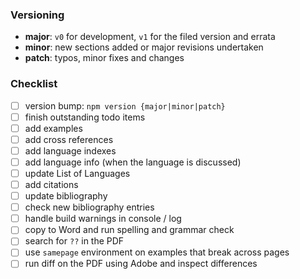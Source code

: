 ### Versioning
- **major**: `v0` for development, `v1` for the filed version and errata
- **minor**: new sections added or major revisions undertaken
- **patch**: typos, minor fixes and changes

### Checklist
- [ ] version bump: `npm version {major|minor|patch}`
- [ ] finish outstanding todo items
- [ ] add examples
- [ ] add cross references
- [ ] add language indexes
- [ ] add language info (when the language is discussed)
- [ ] update List of Languages
- [ ] add citations
- [ ] update bibliography
- [ ] check new bibliography entries
- [ ] handle build warnings in console / log
- [ ] copy to Word and run spelling and grammar check
- [ ] search for `??` in the PDF
- [ ] use `samepage` environment on examples that break across pages
- [ ] run diff on the PDF using Adobe and inspect differences
